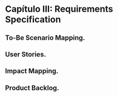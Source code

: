 # Capítulo III: Requirements Specification

## To-Be Scenario Mapping.


## User Stories.



## Impact Mapping.


## Product Backlog.